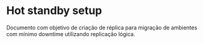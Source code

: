 # Hot standby setup

Documento com objetivo de criação de réplica para migração de ambientes com mínimo downtime utilizando replicação lógica.
